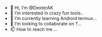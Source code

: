 - 👋 Hi, I’m @DexterAK
- 👀 I’m interested in crazy fun tools..
- 🌱 I’m currently learning Android termux...
- 💞️ I’m looking to collaborate on ?...
- 📫 How to reach me ...

<!---
DexterAK/DexterAK is a ✨ special ✨ repository because its `README.md` (this file) appears on your GitHub profile.
You can click the Preview link to take a look at your changes.
--->
